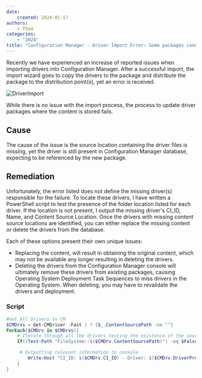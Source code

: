 ```yaml
---
date:
    created: 2024-01-17
authors:
    - Thad
categories:
    - "2024"
title: "Configuration Manager - Driver Import Error: Some packages cannot be updated"
---
```


Recently we have experienced an increase of reported issues when importing drivers into Configuration Manager.  After a successful import, the import wizard goes to copy the drivers to the package and distribute the package to the distribution point(s), yet an error is received.
<!-- more -->

![DriverImport](https://cdrt.github.io/mk_blog/img/2024/cm_drivers_import/cm_error.png)

While there is no issue with the import process, the process to update driver packages where the content is stored fails.

## Cause

The cause of the issue is the source location containing the driver files is missing, yet the driver is still present in Configuration Manager database, expecting to be referenced by the new package.

## Remediation

Unfortunately, the error listed does not define the missing driver(s) responsible for the failure.  To locate these drivers, I have written a PowerShell script to test the presence of the folder location listed for each driver.  If the location is not present, I output the missing driver's CI_ID, Name, and Content Source Location.  Once the drivers with missing content source locations are identified, you can either replace the missing content or delete the drivers from the database.  

Each of these options present their own unique issues:

- Replacing the content, will result in obtaining the original content, which may not be available any longer resulting in deleting the drivers.
- Deleting the drivers from the Configuration Manager console will ultimately remove these drivers from existing packages, causing Operating System Deployment Task Sequences to miss drivers in the Operating System.  When deleting, you may have to revalidate the drivers and deployment.

### Script

```PowerShell
#Get All Drivers in CM
$CMDrvs = Get-CMDriver -Fast | ? {$_.ContentSourcePath -ne ""}
ForEach($CMDrv in $CMDrvs){
    # Iterate through all the drivers testing the existence of the source path
    If((Test-Path "FileSystem::$($CMDrv.ContentSourcePath)") -eq $False){

     # Outputting relevant information to console
        Write-Host "CI_ID: $($CMDrv.CI_ID) - Driver: $($CMDrv.DriverProvider) $($CMDrv.LocalizedDisplayName) missing folder $($CMDrv.ContentSourcePath)"
    }
}
```
